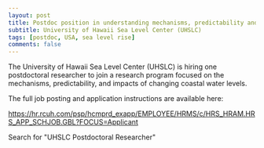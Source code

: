 ```yaml
---
layout: post
title: Postdoc position in understanding mechanisms, predictability and impacts of sea level rise (Honolulu, Hawaii)
subtitle: University of Hawaii Sea Level Center (UHSLC)
tags: [postdoc, USA, sea level rise]
comments: false
---
```

The University of Hawaii Sea Level Center (UHSLC) is hiring one postdoctoral researcher to join a research program focused on the mechanisms, predictability, and impacts of changing coastal water levels. 

The full job posting and application instructions are available here:

https://hr.rcuh.com/psp/hcmprd_exapp/EMPLOYEE/HRMS/c/HRS_HRAM.HRS_APP_SCHJOB.GBL?FOCUS=Applicant

Search for "UHSLC Postdoctoral Researcher"
